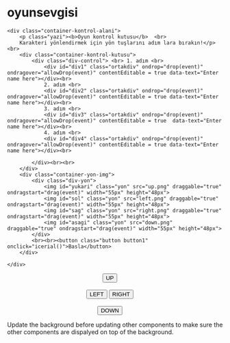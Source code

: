 # oyunsevgisi
<!DOCTYPE html>
<html>
<head>
<meta name="viewport" content="width=device-width, initial-scale=1.0"/>
<style>
canvas {
    border:1px solid #d3d3d3;
    background-color: #f1f1f1;
}
.container-kontrol-alani{

border:  1px solid black;
background: rgb(216, 216, 116);
height: 300px;
width: 600px;
margin: 1em;
padding: 1em;
border-radius: 12px;
}

.ortakdiv{
height: 3em;
width: 4em;
border: 1px solid black;
margin: 2px;
padding: 2px;

}

.div-control{
display: flex;
float: top;
justify-content: space-between;
align-content: center;
}
.yon{
object-fit: scale-down;
}

.div-yon{
display: flex;
justify-content: center;
}

.button {
border: none;
color: white;
padding: 16px 32px;
text-align: center;
text-decoration: none;
display: inline-block;
font-size: 16px;
margin: 4px 2px;
transition-duration: 0.4s;
cursor: pointer;
margin: 0 41%;
}

.button1 {
background-color: white; 
color: black; 
border: 2px solid #4CAF50;
}

.yazi{
padding: 0;
margin: 0;
}
</style>
</head>
<body onload="startGame()">

    <div class="container-kontrol-alani">
        <p class="yazi"><b>Oyun kontrol kutusu</b>  <br>  
        Karakteri yönlendirmek için yön tuşlarını adım lara bırakın!</p><br>
        <div class="container-kontrol-kutusu">
            <div class="div-control"> <br> 1. adım <br>
                <div id="div1" class="ortakdiv" ondrop="drop(event)" ondragover="allowDrop(event)" contentEditable = true data-text="Enter name here"></div><br>
                2. adım <br>
                <div id="div2" class="ortakdiv" ondrop="drop(event)" ondragover="allowDrop(event)" contentEditable = true data-text="Enter name here"></div><br>
                3. adım <br>
                <div id="div3" class="ortakdiv" ondrop="drop(event)" ondragover="allowDrop(event)" contentEditable = true  data-text="Enter name here"></div><br>
                4. adım <br>
                <div id="div4" class="ortakdiv" ondrop="drop(event)" ondragover="allowDrop(event)" contentEditable = true data-text="Enter name here"></div><br>
         
            </div><br><br>
        </div>
        <div class="container-yon-img">
            <div class="div-yon">
                <img id="yukari" class="yon" src="up.png" draggable="true" ondragstart="drag(event)" width="55px" height="48px">
                <img id="sol" class="yon" src="left.png" draggable="true" ondragstart="drag(event)" width="55px" height="48px">
                <img id="sag" class="yon" src="right.png" draggable="true" ondragstart="drag(event)" width="55px" height="48px">
                <img id="asagi" class="yon" src="down.png" draggable="true" ondragstart="drag(event)" width="55px" height="48px"> 
            </div>
            <br><br><button class="button button1" onclick="icerial()">Basla</button>
        </div>

    </div>
<script>

var myObstacle;
var myObstacle2;
var myObstacle3;
var myObstacle4;
var myObstacle5;
var myObstacle6;
var myObstaclesagköse;
var myObstaclesagüst;
//var myObstaclesagüst2;
var myObstacleorta1;
var myObstacleorta2;
var myObstacleorta3;
var myGamePiece;
var mySound; //ses için tanımlanan değişken 
var myBackground;
var karakter;
var bitis2;
var mySound2;
var ahtapot1;
var ahtapotengel1;
var ahtapot2;
var ahtapotengel2;
var ahtapot3;
var ahtapotengel3;
var mySound3;


function allowDrop(ev) {
    ev.preventDefault();
  }
  
  function drag(ev) {
    ev.dataTransfer.setData("text", ev.target.id);
  }
  
  function drop(ev) {


    var data = ev.dataTransfer.getData("text");
    var nodeCopy = document.getElementById(data).cloneNode(true);
    // nodeCopy.id = "newId"; /* We cannot use the same ID */
    ev.target.appendChild(nodeCopy);
    // ev.target.appendChild(document.getElementById(data)); 
    ev.preventDefault();   
  }

  
function icerial(){
  let durum;
  for(var a=0;a<4;){
    durum=document.querySelector("#div"+(a+1)).lastChild.id;
    console.log(typeof durum);

    switch (durum){

      case "yukari":
      a++;
           move("up");
           updateGameArea();
           clearmove();
           
         console.log("yukarı gidiyor....");

      break;

      case "asagi":
      a++;
          move("down");
          updateGameArea();
           clearmove();
     
        console.log("aşağı gidiyor....");

      break;

      case "sag":
      a++;
            move("right");
            updateGameArea();
           clearmove();
          
        console.log("sağa gidiyor....");

      break;

      case "sol":
      a++;
          move("left");
          updateGameArea();
           clearmove();

           
        console.log("sola gidiyor....");

      break;
    }
    console.log(durum);
    console.log(a);


  }
  setTimeout(function(){ 
    let imagesRemove = document.querySelectorAll(".ortakdiv");
    imagesRemove.forEach(function(nodes){
        nodes.removeChild(nodes.firstElementChild);
    })
    console.log(imagesRemove);
},500);
}

function startGame() {
    myObstacle  = new component(778, 50, "green", 0, 585);   //altkenar
    myObstacle2  = new component(778, 50, "green", 0, -19); //üst kenar   
    myObstacle3  = new component(50, 780, "green", 585, 0);//sağ kenar
    myObstacle4  = new component(50, 780, "green", -17, 0);//sol kenar 
    myObstacle5=new component(64,68,"green",36,302);//sol alt 1 engel 
    myObstacle6=new component(66,85,"green",101,516);//sol alt 2. engel
    myObstaclesagköse=new component(85,85,"green",515,514);//dsğ alt engel 
    myObstaclesagüst=new component(70,76*2,"green",520,20);//sağ üst köşe 
    myObstacleorta1=new component(75,72*3,"green",300,27);//orta ikinci engel
    myObstacleorta2=new component(68,66*3,"green",242,180);//orta birinci engel 
    myObstacleorta3=new component(68,68,"green",375,308);//orta tek engel 3. 
    myGamePiece = new component(47.5, 47.5, "mario1.gif", 42, 42, "image");
    myBackground = new component(600, 600, "arkaplan11.jpeg", 0, 0, "image");
    mySound = new sound("bounce.mp3");  //ses 
    mySound2 = new sound("lullaby.mp3");
    mySound3 = new sound("swimstep.mp3");
    bitis2 = new component(50, 50, "green", 380,37);
    karakter = new component(60, 60, "bitis.jpeg", 380,37, "image");
    ahtapot1 = new component(47.5, 47.5, "1476785010793.gif", 40,515, "image");
    ahtapotengel1 = new component(45, 45, "green", 40,515 );
    ahtapot2 = new component(47.5, 47.5, "1476785010793.gif", 455,37, "image");
    ahtapotengel2 = new component(45, 45, "green", 455,37, );
    ahtapot3 = new component(47.5, 47.5, "1476785010793.gif", 250,390, "image");
    ahtapotengel3 = new component(40, 40, "green", 250,390 );
    myGameArea.start();
}

var myGameArea = {
    canvas : document.createElement("canvas"),
    start : function() {
        this.canvas.width = 600;
        this.canvas.height = 600;
        this.context = this.canvas.getContext("2d");
        document.body.insertBefore(this.canvas, document.body.childNodes[0]);
        this.frameNo = 0;
        this.interval = setInterval(updateGameArea, 200);
        },
    clear : function() {
        this.context.clearRect(0, 0, this.canvas.width, this.canvas.height);
    },
    stop : function() {
        clearInterval(this.interval);
    }
}

function component(width, height, color, x, y, type) {
    this.type = type;
    if (type == "image") {
        this.image = new Image();
        this.image.src = color;
    }
    this.width = width;
    this.height = height;
    this.speedX = 0;
    this.speedY = 0;    
    this.x = x;
    this.y = y;    
    this.update = function() {
        ctx = myGameArea.context;
        if (type == "image") {
            ctx.drawImage(this.image, 
                this.x, 
                this.y,
                this.width, this.height);
        } else {
            ctx.fillStyle = color;
            ctx.fillRect(this.x, this.y, this.width, this.height);
        }
    }
    this.crashWith = function(otherobj) {
        var myleft = this.x;
        var myright = this.x + (this.width);
        var mytop = this.y;
        var mybottom = this.y + (this.height);
        var otherleft = otherobj.x;
        var otherright = otherobj.x + (otherobj.width);
        var othertop = otherobj.y;
        var otherbottom = otherobj.y + (otherobj.height);
        var crash = true;
        if ((mybottom < othertop) || (mytop > otherbottom) || (myright < otherleft) || (myleft > otherright)) {
            crash = false;
        }
        return crash;
    } 
    this.newPos = function() {
        this.x += this.speedX;
        this.y += this.speedY;        
    }    
}

function updateGameArea() {
    if (myGamePiece.crashWith(myObstacle)) {
        myGameArea.stop();
        mySound.play();// engelde ses çalma
    } 
    if (myGamePiece.crashWith(myObstacle2)) {
        myGameArea.stop();
        mySound.play();// engelde ses çalma
    }
    if (myGamePiece.crashWith(myObstacle3)) {
        myGameArea.stop();
        mySound.play();// engelde ses çalma
    }
    if (myGamePiece.crashWith(myObstacle4)) {
        myGameArea.stop();
        mySound.play();// engelde ses çalma
    }
    if (myGamePiece.crashWith(myObstacle5)) {
        myGameArea.stop();
        mySound.play();// engelde ses çalma
    }
    if (myGamePiece.crashWith(myObstacle6)) {
        myGameArea.stop();
        mySound.play();// engelde ses çalma
    }
    if (myGamePiece.crashWith(myObstaclesagköse)) {
        myGameArea.stop();
        mySound.play();// engelde ses çalma
    }
    if (myGamePiece.crashWith(myObstaclesagüst)) {
        myGameArea.stop();
        mySound.play();// engelde ses çalma
    }
    if (myGamePiece.crashWith(myObstacleorta1)) {
        myGameArea.stop();
        mySound.play();// engelde ses çalma
    }
    if (myGamePiece.crashWith(myObstacleorta2)) {
        myGameArea.stop();
        mySound.play();// engelde ses çalma
    }
    if (myGamePiece.crashWith(myObstacleorta3)) {
        myGameArea.stop();
        mySound.play();// engelde ses çalma
    }
    if (myGamePiece.crashWith(bitis2)) {
        myGameArea.stop();
        mySound2.play();// engelde ses çalma 
        alert("OYUNU BİTİRDİNİZ!!!");
       
      
    
    }
    if (myGamePiece.crashWith(ahtapotengel2)) {
        myGameArea.stop();
        mySound3.play();// engelde ses çalma 
        alert("AHTAPOTA YAKALANDINIZ !!!");
    }
    if (myGamePiece.crashWith(ahtapotengel1)) {
        myGameArea.stop();
        mySound3.play();// engelde ses çalma 
        alert("AHTAPOTA YAKALANDINIZ !!!");
    }
    if (myGamePiece.crashWith(ahtapotengel3)) {
        myGameArea.stop();
        mySound3.play();// engelde ses çalma 
        alert("AHTAPOTA YAKALANDINIZ !!!");
    }

    //if (myGamePiece.crashWith(myObstaclesagüst2)) {
     //   myGameArea.stop();
    //}
    else {
        myGameArea.clear();
        myBackground.newPos();
        myGamePiece.newPos();
        myObstacle.update();
        myObstacle2.update();
        myObstacle3.update();
        myObstacle4.update();
        myObstacle5.update();
        myObstacle6.update();
        myObstaclesagköse.update();
        myObstaclesagüst.update();
        myObstacleorta1.update();
        myObstacleorta2.update();
        myObstacleorta3.update();
        ahtapotengel2.update();
        ahtapotengel3.update();
        bitis2.update();
        ahtapotengel1.update();
       // myObstaclesagüst2.update();
        myBackground.update();  
        karakter.update();
        ahtapot1.update();
        ahtapot2.update();
        ahtapot3.update();
        myGamePiece.update();
    }     
    
}

function move(dir) {
    myGamePiece.image.src = "mario.gif";
    if (dir == "up") {myGamePiece.speedY = -68; }
    if (dir == "down") {myGamePiece.speedY = 68; }
    if (dir == "left") {myGamePiece.speedX = -68; }
    if (dir == "right") {myGamePiece.speedX = 68; }
}
function sound(src) { //sess 
    this.sound = document.createElement("audio");
    this.sound.src = src;
    this.sound.setAttribute("preload", "auto");
    this.sound.setAttribute("controls", "none");
    this.sound.style.display = "none";
    document.body.appendChild(this.sound);
    this.play = function(){
        this.sound.play();
    }
    this.stop = function(){
        this.sound.pause();
    }    
}

function clearmove() {
    myGamePiece.image.src = "mario1.gif";

    myGamePiece.speedX = 0; 
    myGamePiece.speedY = 0; 
}
</script>
<div style="text-align:center;width:480px;">
  <button onmousedown="move('up')" onmouseup="clearmove()" >UP</button><br><br>
  <button onmousedown="move('left')" onmouseup="clearmove()" >LEFT</button>
  <button onmousedown="move('right')" onmouseup="clearmove()" >RIGHT</button><br><br>
  <button onmousedown="move('down')" onmouseup="clearmove()" >DOWN</button>
</div>

<p>Update the background before updating other components to make sure the other components are dispalyed on top of the background.</p>
</body>
</html>
